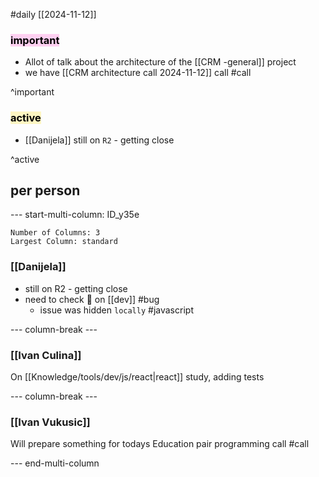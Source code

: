 #daily
[[2024-11-12]]

### <mark style="background: #FFB8EBA6;">important</mark>
- Allot of talk about the architecture of the [[CRM -general]] project
- we have [[CRM architecture call 2024-11-12]] call #call

^important

### <mark style="background: #FFF3A3A6;">active</mark>
- [[Danijela]] still on `R2` - getting close

^active

## per person

--- start-multi-column: ID_y35e
```column-settings
Number of Columns: 3
Largest Column: standard
```

### [[Danijela]]
- still on R2 - getting close
- need to check 🐛 on [[dev]] #bug
	- issue was hidden `locally` #javascript 

--- column-break ---

### [[Ivan Culina]]

On [[Knowledge/tools/dev/js/react|react]] study, adding tests

--- column-break ---

### [[Ivan Vukusic]]

Will prepare something for todays Education pair programming call #call

--- end-multi-column
